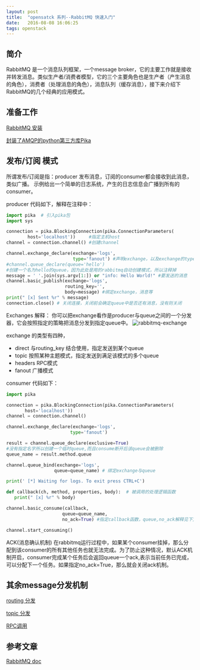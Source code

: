```yaml
---
layout: post
title:  "opensatck 系列--RabbitMQ 快速入门"
date:   2016-08-08 16:06:25
tags: openstack
---
```



## 简介

RabbitMQ 是一个消息队列框架，一个message broker，它的主要工作就是接收并转发消息。类似生产者/消费者模型，它的三个主要角色也是生产者（产生消息的角色），消费者（处理消息的角色），消息队列（缓存消息），接下来介绍下RabbitMQ的几个经典的应用模式。

## 准备工作

[RabbitMQ 安装](https://www.rabbitmq.com/download.html)

[封装了AMQP的python第三方库Pika](https://pika.readthedocs.io/en/0.10.0/intro.html)

## 发布/订阅 模式

所谓发布/订阅是指：producer 发布消息，订阅的consumer都会接收到此消息，类似广播。
示例给出一个简单的日志系统，产生的日志信息会广播到所有的consumer。

producer 代码如下，解释在注释中：

```python
import pika  # 引入pika包
import sys

connection = pika.BlockingConnection(pika.ConnectionParameters(
        host='localhost'))     #指定主机host
channel = connection.channel() #创建channel

channel.exchange_declare(exchange='logs',
                         type='fanout') #声明exchange，以及exchange的type，解释见下文
#channel.queue_declare(queue='hello') 
#创建一个名为hello的queue，因为此处是用的rabbitmq自动创建模式，所以注释掉
message = ' '.join(sys.argv[1:]) or "info: Hello World!" #要发送的消息
channel.basic_publish(exchange='logs',
                      routing_key='',
                      body=message) #绑定exchange，消息等
print(" [x] Sent %r" % message)
connection.close() # 关闭连接，关闭前会确定queue中是否还有消息，没有则关闭
```

Exchanges 解释：
你可以把exchange看作是producer与queue之间的一个分发器，它会按照指定的策略把消息分发到指定queue中。
![rabbitmq-exchange](http://7xrnwq.com1.z0.glb.clouddn.com/rabbitmq_exchange.jpg)

exchange 的类型有四种，

 - direct 与routing_key 结合使用，指定发送到某个queue
 - topic 按照某种主题模式，指定发送到满足该模式的多个queue
 - headers RPC模式
 - fanout 广播模式

consumer 代码如下：

 ```python
import pika

connection = pika.BlockingConnection(pika.ConnectionParameters(
        host='localhost'))
channel = connection.channel()

channel.exchange_declare(exchange='logs',
                         type='fanout')

result = channel.queue_declare(exclusive=True) 
#没有指定名字所以创建一个临时queue,而且consume断开后该queue会被删除
queue_name = result.method.queue

channel.queue_bind(exchange='logs',
                   queue=queue_name) # 绑定exchange与queue

print(' [*] Waiting for logs. To exit press CTRL+C')

def callback(ch, method, properties, body):  # 被调用的处理逻辑函数
    print(" [x] %r" % body)

channel.basic_consume(callback,
                      queue=queue_name,
                      no_ack=True) #指定callback函数，queue,no_ack解释见下文

channel.start_consuming() 
 ```

ACK(消息确认机制)
在rabbitmq运行过程中，如果某个consumer挂掉，那么分配到该consumer的所有其他任务也就无法完成。为了防止这种情况，默认ACK机制开启，consumer完成某个任务后会返回queue一个ack,表示当前任务已完成，可以分配下一个任务。如果指定no_ack=True，那么就会关闭ack机制。


## 其余message分发机制

[routing 分发](https://www.rabbitmq.com/tutorials/tutorial-four-python.html)

[topic 分发](https://www.rabbitmq.com/tutorials/tutorial-five-python.html)

[RPC调用](https://www.rabbitmq.com/tutorials/tutorial-six-python.html)


## 参考文章

[RabbitMQ doc](https://www.rabbitmq.com/getstarted.html)


